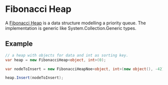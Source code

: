 # Fibonacci Heap

A [Fibonacci Heap](https://en.wikipedia.org/wiki/Fibonacci_heap) is a data structure modelling a priority queue. The implementation is generic like System.Collection.Generic types.

## Example

```csharp
// a heap with objects for data and int as sorting key.
var heap = new FibonacciHeap<object, int>(0);

var nodeToInsert = new FibonacciHeapNoe<object, int>(new object(), -42);

heap.Insert(nodeToInsert);
```
